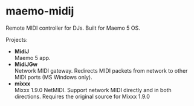 maemo-midij
===========

Remote MIDI controller for DJs. Built for Maemo 5 OS.

Projects:
 - <b>MidiJ</b><br>
 Maemo 5 app.
 - <b>MidiJGw</b><br>
 Network MIDI gateway. Redirects MIDI packets from network to other MIDI ports (MS Windows only).
 - <b>mixxx</b><br>
 Mixxx 1.9.0 NetMIDI. Support network MIDI directly and in both directions. Requires the original source for Mixxx 1.9.0
